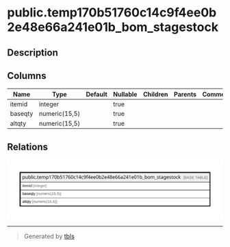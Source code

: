 # public.temp170b51760c14c9f4ee0b2e48e66a241e01b_bom_stagestock

## Description

## Columns

| Name | Type | Default | Nullable | Children | Parents | Comment |
| ---- | ---- | ------- | -------- | -------- | ------- | ------- |
| itemid | integer |  | true |  |  |  |
| baseqty | numeric(15,5) |  | true |  |  |  |
| altqty | numeric(15,5) |  | true |  |  |  |

## Relations

![er](public.temp170b51760c14c9f4ee0b2e48e66a241e01b_bom_stagestock.svg)

---

> Generated by [tbls](https://github.com/k1LoW/tbls)
